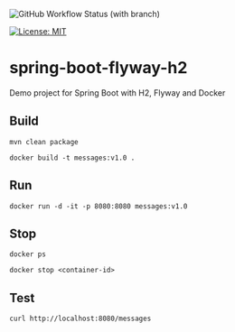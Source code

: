 ![GitHub Workflow Status (with branch)](https://img.shields.io/github/actions/workflow/status/claudioaltamura/spring-boot-flyway-h2/maven-build.yml?branch=main)

[![License: MIT](https://img.shields.io/badge/License-MIT-yellow.svg)](https://opensource.org/licenses/MIT)

# spring-boot-flyway-h2 
Demo project for Spring Boot with H2, Flyway and Docker

## Build
    
    mvn clean package

    docker build -t messages:v1.0 . 

## Run

    docker run -d -it -p 8080:8080 messages:v1.0
    
## Stop 

    docker ps

    docker stop <container-id>


## Test

    curl http://localhost:8080/messages